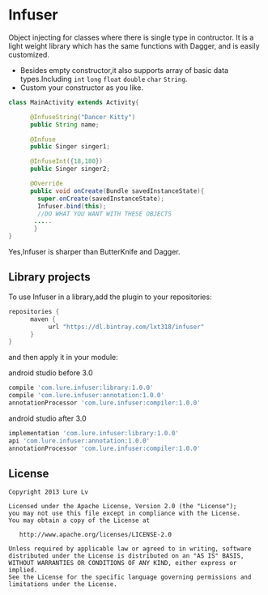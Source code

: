 Infuser
=======
Object injecting for classes where there is single type in contructor.
It is a light weight library which has the same functions with Dagger,
and is easily customized.

* Besides empty constructor,it also supports array of basic data types.Including `int` `long` `float` `double` `char` `String`.
* Custom your constructor as you like.

```java
class MainActivity extends Activity{

      @InfuseString("Dancer Kitty")
      public String name;

      @Infuse
      public Singer singer1;

      @InfuseInt({18,180})
      public Singer singer2;

      @Override
      public void onCreate(Bundle savedInstanceState){
        super.onCreate(savedInstanceState);
        Infuser.bind(this);
        //DO WHAT YOU WANT WITH THESE OBJECTS
       .....
       }
}
```
Yes,Infuser is sharper than ButterKnife and Dagger.

Library projects
----------------
To use Infuser in a library,add the plugin to your repositories:
```groovy
repositories {
      maven {
           url "https://dl.bintray.com/lxt318/infuser"
      }
}
```

and then apply it in your module:

android studio before 3.0
```groovy
compile 'com.lure.infuser:library:1.0.0'
compile 'com.lure.infuser:annotation:1.0.0'
annotationProcessor 'com.lure.infuser:compiler:1.0.0'
```

android studio after 3.0
```groovy
implementation 'com.lure.infuser:library:1.0.0'
api 'com.lure.infuser:annotation:1.0.0'
annotationProcessor 'com.lure.infuser:compiler:1.0.0'
```

License
-------

    Copyright 2013 Lure Lv

    Licensed under the Apache License, Version 2.0 (the "License");
    you may not use this file except in compliance with the License.
    You may obtain a copy of the License at

       http://www.apache.org/licenses/LICENSE-2.0

    Unless required by applicable law or agreed to in writing, software
    distributed under the License is distributed on an "AS IS" BASIS,
    WITHOUT WARRANTIES OR CONDITIONS OF ANY KIND, either express or implied.
    See the License for the specific language governing permissions and
    limitations under the License.


